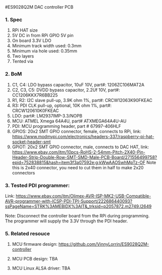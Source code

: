 #ES9028Q2M DAC controller PCB

### 1. Spec
1.	RPi HAT size
2.	5V DC in from RPi GPIO 5V pin
3.	On board 3.3V LDO
4.	Minimum track width used: 0.3mm
5.	Minimum via hole used: 0.35mm
6.	Two layers 
7.	Tented via
### 2. BoM
1.	C1, C4: LDO bypass capacitor, 10uF 10V, part#:  1206ZC106MAT2A
2.	C2, C3, C5: DVDD bypass capacitor, 2.2Uf 10V, part#: CC1206KKX7R6BB225
3.	R1, R2: I2C slave pull-up, 3.9K ohm 1%, part#: CRCW12063K90FKEAC
4.	R3: PDI CLK pull-up, optional, 10K ohm 1%, part#: CRCW120610K0FKEAC
5.	LDO:  part#: LM2937IMP-3.3/NOPB
6.	MCU: ATMEL Xmega 64A4U, part# ATXMEGA64A4U-AU
7.	PDI: MCU programming header, part # 67997-406HLF
8.	GPIOS: 20x2 SMT GPIO connector, female, connects to RPi, link: https://www.modmypi.com/electronics/headers-337/raspberry-pi-hat-socket-header-smt
9.	GPIOT: 20x2 SMT GPIO connector, male, connects to DAC HAT, link: https://www.ebay.com/itm/10pcs-RoHS-2-54mm-Pitch-2X40-Pin-Header-Strip-Double-Row-SMT-SMD-Male-PCB-Board/271556499758?epid=752838815&hash=item3f3a07592e:g:kWwAAOSwhMpTz-OF 
Note this is 2x40 connector, you need to cut them in half to make 2x20 connectors
### 3. Tested PDI programmer:
Link: https://www.ebay.com/itm/Olimex-AVR-ISP-MK2-USB-Compatible-AVR-programmer-with-ICSP-PDI-TPI-Support/222686440093?ssPageName=STRK%3AMEBIDX%3AIT&_trksid=p2057872.m2749.l2649

Note: Disconnect the controller board from the RPi during programming. The programmer will supply the 3.3V through the PDI header. 

### 5. Related resouce
1.	MCU firmware design:
https://github.com/VinnyLorrin/ES9028Q2M-controller

2.	MCU PCB design:
TBA

3.	MCU Linux ALSA driver:
TBA